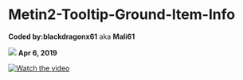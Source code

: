 # Metin2-Tooltip-Ground-Item-Info
**Coded by:blackdragonx61** aka **Mali61**

[![](https://i9.ytimg.com/vi/19YASexhM6g/mq2.jpg?sqp=CPDvvOkF&rs=AOn4CLCcefUjeUeJG5-ReL6gBwFOpF3vlQ)](https://www.youtube.com/watch?v=19YASexhM6g&feature=youtu.be)
**Apr 6, 2019**

[![Watch the video](https://img.youtube.com/vi/19YASexhM6g/maxresdefault.jpg)](https://www.youtube.com/watch?v=19YASexhM6g)
